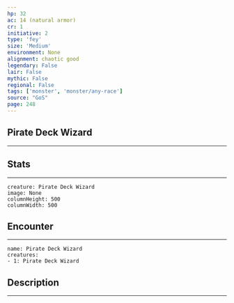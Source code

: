 ```yaml
---
hp: 32
ac: 14 (natural armor)
cr: 1
initiative: 2
type: 'fey'    
size: 'Medium'
environment: None
alignment: chaotic good
legendary: False
lair: False
mythic: False
regional: False
tags: ['monster', 'monster/any-race']
source: "GoS"
page: 248
---
```


## Pirate Deck Wizard
---



## Stats
---

```statblock
creature: Pirate Deck Wizard
image: None
columnHeight: 500
columnWidth: 500
```

## Encounter
---

```encounter-table
name: Pirate Deck Wizard
creatures:
- 1: Pirate Deck Wizard
```

## Description
---




